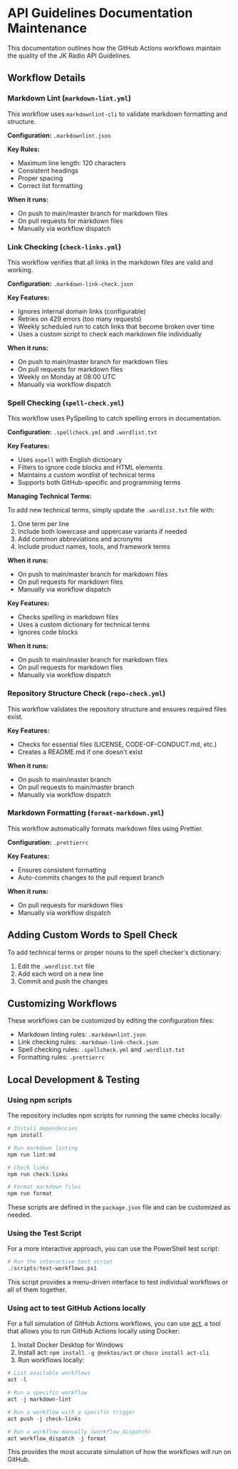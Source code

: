 # API Guidelines Documentation Maintenance

This documentation outlines how the GitHub Actions workflows maintain the quality of the JK Radio
API Guidelines.

## Workflow Details

### Markdown Lint (`markdown-lint.yml`)

This workflow uses `markdownlint-cli` to validate markdown formatting and structure.

**Configuration:** `.markdownlint.json`

**Key Rules:**

- Maximum line length: 120 characters
- Consistent headings
- Proper spacing
- Correct list formatting

**When it runs:**

- On push to main/master branch for markdown files
- On pull requests for markdown files
- Manually via workflow dispatch

### Link Checking (`check-links.yml`)

This workflow verifies that all links in the markdown files are valid and working.

**Configuration:** `.markdown-link-check.json`

**Key Features:**

- Ignores internal domain links (configurable)
- Retries on 429 errors (too many requests)
- Weekly scheduled run to catch links that become broken over time
- Uses a custom script to check each markdown file individually

**When it runs:**

- On push to main/master branch for markdown files
- On pull requests for markdown files
- Weekly on Monday at 08:00 UTC
- Manually via workflow dispatch

### Spell Checking (`spell-check.yml`)

This workflow uses PySpelling to catch spelling errors in documentation.

**Configuration:** `.spellcheck.yml` and `.wordlist.txt`

**Key Features:**

- Uses `aspell` with English dictionary
- Filters to ignore code blocks and HTML elements
- Maintains a custom wordlist of technical terms
- Supports both GitHub-specific and programming terms

**Managing Technical Terms:**

To add new technical terms, simply update the `.wordlist.txt` file with:
1. One term per line
2. Include both lowercase and uppercase variants if needed
3. Add common abbreviations and acronyms
4. Include product names, tools, and framework terms

**When it runs:**

- On push to main/master branch for markdown files
- On pull requests for markdown files
- Manually via workflow dispatch

**Key Features:**

- Checks spelling in markdown files
- Uses a custom dictionary for technical terms
- Ignores code blocks

**When it runs:**

- On push to main/master branch for markdown files
- On pull requests for markdown files
- Manually via workflow dispatch

### Repository Structure Check (`repo-check.yml`)

This workflow validates the repository structure and ensures required files exist.

**Key Features:**

- Checks for essential files (LICENSE, CODE-OF-CONDUCT.md, etc.)
- Creates a README.md if one doesn't exist

**When it runs:**

- On push to main/master branch
- On pull requests to main/master branch
- Manually via workflow dispatch

### Markdown Formatting (`format-markdown.yml`)

This workflow automatically formats markdown files using Prettier.

**Configuration:** `.prettierrc`

**Key Features:**

- Ensures consistent formatting
- Auto-commits changes to the pull request branch

**When it runs:**

- On pull requests for markdown files
- Manually via workflow dispatch

## Adding Custom Words to Spell Check

To add technical terms or proper nouns to the spell checker's dictionary:

1. Edit the `.wordlist.txt` file
2. Add each word on a new line
3. Commit and push the changes

## Customizing Workflows

These workflows can be customized by editing the configuration files:

- Markdown linting rules: `.markdownlint.json`
- Link checking rules: `.markdown-link-check.json`
- Spell checking rules: `.spellcheck.yml` and `.wordlist.txt`
- Formatting rules: `.prettierrc`

## Local Development & Testing

### Using npm scripts

The repository includes npm scripts for running the same checks locally:

```powershell
# Install dependencies
npm install

# Run markdown linting
npm run lint:md

# Check links
npm run check:links

# Format markdown files
npm run format
```

These scripts are defined in the `package.json` file and can be customized as needed.

### Using the Test Script

For a more interactive approach, you can use the PowerShell test script:

```powershell
# Run the interactive test script
./scripts/test-workflows.ps1
```

This script provides a menu-driven interface to test individual workflows or all of them together.

### Using act to test GitHub Actions locally

For a full simulation of GitHub Actions workflows, you can use [act](https://github.com/nektos/act),
a tool that allows you to run GitHub Actions locally using Docker:

1. Install Docker Desktop for Windows
2. Install act: `npm install -g @nektos/act` or `choco install act-cli`
3. Run workflows locally:

```powershell
# List available workflows
act -l

# Run a specific workflow
act -j markdown-lint

# Run a workflow with a specific trigger
act push -j check-links

# Run a workflow manually (workflow_dispatch)
act workflow_dispatch -j format
```

This provides the most accurate simulation of how the workflows will run on GitHub.
